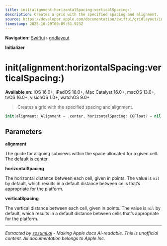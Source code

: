 ```yaml
---
title: init(alignment:horizontalSpacing:verticalSpacing:)
description: Creates a grid with the specified spacing and alignment.
source: https://developer.apple.com/documentation/swiftui/gridlayout/init(alignment:horizontalspacing:verticalspacing:)
timestamp: 2025-10-29T00:09:51.923Z
---
```


**Navigation:** [Swiftui](/documentation/swiftui) › [gridlayout](/documentation/swiftui/gridlayout)

**Initializer**

# init(alignment:horizontalSpacing:verticalSpacing:)

**Available on:** iOS 16.0+, iPadOS 16.0+, Mac Catalyst 16.0+, macOS 13.0+, tvOS 16.0+, visionOS 1.0+, watchOS 9.0+

> Creates a grid with the specified spacing and alignment.

```swift
init(alignment: Alignment = .center, horizontalSpacing: CGFloat? = nil, verticalSpacing: CGFloat? = nil)
```

## Parameters

**alignment**

The guide for aligning subviews within the space allocated for a given cell. The default is [center](/documentation/swiftui/alignment/center).



**horizontalSpacing**

The horizontal distance between each cell, given in points. The value is `nil` by default, which results in a default distance between cells that’s appropriate for the platform.



**verticalSpacing**

The vertical distance between each cell, given in points. The value is `nil` by default, which results in a default distance between cells that’s appropriate for the platform.

---

*Extracted by [sosumi.ai](https://sosumi.ai) - Making Apple docs AI-readable.*
*This is unofficial content. All documentation belongs to Apple Inc.*
